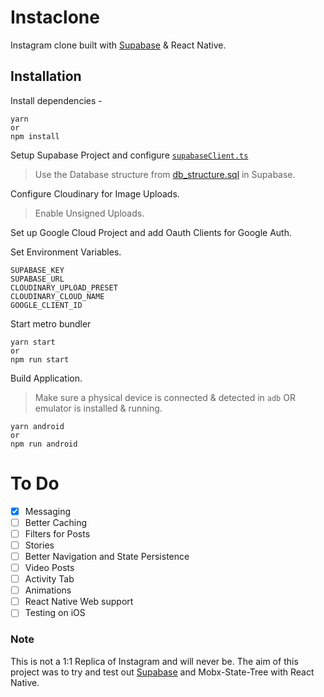 # Instaclone

Instagram clone built with [Supabase](https://supabase.io/) & React Native.

## Installation

Install dependencies -

```
yarn
or
npm install
```

Setup Supabase Project and configure [`supabaseClient.ts`](src/app/utils/supabaseClient.ts)

> Use the Database structure from [db_structure.sql](db_structure.sql) in Supabase.

Configure Cloudinary for Image Uploads.

> Enable Unsigned Uploads.

Set up Google Cloud Project and add Oauth Clients for Google Auth.

Set Environment Variables.

```
SUPABASE_KEY
SUPABASE_URL
CLOUDINARY_UPLOAD_PRESET
CLOUDINARY_CLOUD_NAME
GOOGLE_CLIENT_ID
```

Start metro bundler

```
yarn start
or
npm run start
```

Build Application.

> Make sure a physical device is connected & detected in `adb` OR emulator is installed & running.

```
yarn android
or
npm run android
```

# To Do

-   [x] Messaging
-   [ ] Better Caching
-   [ ] Filters for Posts
-   [ ] Stories
-   [ ] Better Navigation and State Persistence
-   [ ] Video Posts
-   [ ] Activity Tab
-   [ ] Animations
-   [ ] React Native Web support
-   [ ] Testing on iOS

### Note

This is not a 1:1 Replica of Instagram and will never be. The aim of this project was to try and test out [Supabase](https://supabase.io/) and Mobx-State-Tree with React Native.

